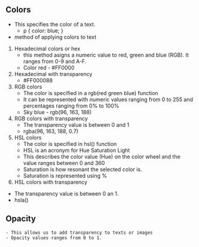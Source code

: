 ## Colors
- This specifies the color of a text.
    - p { color: blue; }
- method of applying colors to text
1. Hexadecimal colors or hex
    - this method asigns a numeric value to red, green and blue (RGB). It ranges from 0-9 and A-F.
    - Color red - #FF0000
2. Hexadecimal with transparency
    - #FF000088
3. RGB colors
    - The color is specified in a rgb(red green blue) function
    - It can be represented with numeric values ranging from 0 to 255 and percentages ranging from 0% to 100%
    - Sky blue - rgb(96, 163, 188)
4. RGB colors with transparency
    - The transparency value is between 0 and 1
    - rgba(96, 163, 188, 0.7)
5. HSL colors
    - The color is specified in hsl() function
    - HSL is an acronym for Hue Saturation Light
    - This describes the color value (Hue) on the color wheel and the value ranges between 0 and 360
    - Saturation is how resonant the selected color is.
    - Saturation is represented using %
6. HSL colors with transparency
 - The transparency value is between 0 an 1.
 - hsla()

 ## Opacity
    - This allows us to add transparency to texts or images
    - Opacity values ranges from 0 to 1.